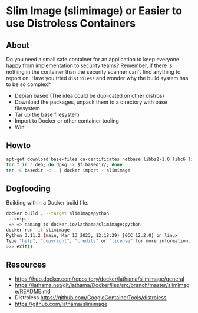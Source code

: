 # Slim Image (slimimage) or Easier to use Distroless Containers

## About

Do you need a small safe container for an application to keep everyone happy from implementation to security teams? Remember, if there is nothing in the container than the security scanner can't find anything to report on. Have you tried `distroless` and wonder why the build system has to be so complex?

- Debian based (The idea could be duplicated on other distros)
- Download the packages, unpack them to a directory with base filesystem
- Tar up the base filesystem
- Import to Docker or other container tooling
- Win!


## Howto

``` bash
apt-get download base-files ca-certificates netbase libbz2-1.0 libc6 libdb5.3 libexpat1 libffi8 liblzma5 libncursesw6 libpython3.11-minimal libpython3.11-stdlib libreadline8 libsqlite3-0 libssl3 libtinfo6 libtirpc3 libuuid1 media-types openssl python3.11-minimal tzdata zlib1g
for f in *.deb; do dpkg -x $f basedir/; done
tar -C basedir -c . | docker import - slimimage
```

## Dogfooding

Building within a Docker build file.

``` bash
docker build . --target slimimagepython
 --snip--
 => => naming to docker.io/lathama/slimimage:python
docker run -it slimimage
Python 3.11.2 (main, Mar 13 2023, 12:18:29) [GCC 12.2.0] on linux
Type "help", "copyright", "credits" or "license" for more information.
>>> exit()
```

## Resources

- https://hub.docker.com/repository/docker/lathama/slimimage/general
- https://lathama.net/git/lathama/Dockerfiles/src/branch/master/slimimage/README.md
- Distroless https://github.com/GoogleContainerTools/distroless
- https://github.com/lathama/slimimage
